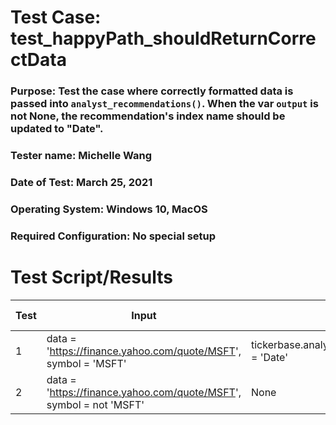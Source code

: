 # Test Case: test_happyPath_shouldReturnCorrectData

### **Purpose**: Test the case where correctly formatted data is passed into `analyst_recommendations()`. When the var `output` is not None, the recommendation's index name should be updated to "Date". 
### **Tester name**: Michelle Wang 
### **Date of Test**: March 25, 2021

### Operating System: Windows 10, MacOS
### Required Configuration: No special setup

# Test Script/Results 
| Test | Input | Expected Result | Actual Result |  Pass/Fail 
| -- | -- | -- | -- | -- | 
| 1 | data = 'https://finance.yahoo.com/quote/MSFT', symbol = 'MSFT' | tickerbase.analyst_recommendations(data).index.name = 'Date' | 'Date' | Pass
| 2 | data = 'https://finance.yahoo.com/quote/MSFT', symbol = not 'MSFT' | None | None | Pass